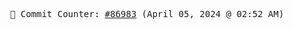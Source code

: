 <p align="center">
    <samp>
        📮 Commit Counter: <a href="https://github.com/Javascript-void0/Javascript-void0/commits/main">#86983</a> (April 05, 2024 @ 02:52 AM)
    </samp>
</p>